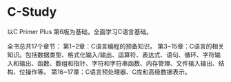 # C-Study
以C Primer Plus 第6版为基础，全面学习C语言基础。

全书总共17个章节：
第1~2章：C语言编程的预备知识。
第3~15章：C语言的相关知识。包括数据类型、格式化输入/输出、运算符、表达式、语句、循环、字符输入和输出、函数、数组和指针、字符和字符串函数、内存管理、文件输入输出、结构、位操作等。
第16~17章：C语言预处理器、C库和高级数据表示。
